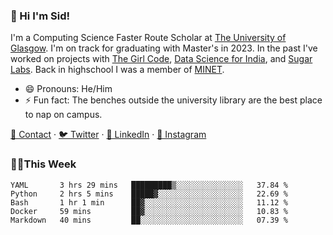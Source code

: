 ### 👋 Hi I'm Sid!
I'm a Computing Science Faster Route Scholar at [The University of Glasgow](https://gla.ac.uk). I'm on track for graduating with Master's in 2023. In the past I've worked on projects with [The Girl Code](https://thegirlcode.co/), [Data Science for India](), and [Sugar Labs](https://sugarlabs.org/). Back in highschool I was a member of [MINET](https://minet.co/). 

- 😄 Pronouns: He/Him
- ⚡ Fun fact: The benches outside the university library are the best place to nap on campus.

[📇 Contact](https://sid.gg/) · [🐦 Twitter](https://twitter.com/scholaronroad) · [👔 LinkedIn](https://linkedin.com/in/sidhant-bhavnani) · [📸 Instagram](https://www.instagram.com/bhavnani.pvt/) 

### 👨‍💻This Week
<!--START_SECTION:waka-->
```text
YAML       3 hrs 29 mins   █████████▒░░░░░░░░░░░░░░░   37.84 % 
Python     2 hrs 5 mins    █████▓░░░░░░░░░░░░░░░░░░░   22.69 % 
Bash       1 hr 1 min      ██▓░░░░░░░░░░░░░░░░░░░░░░   11.12 % 
Docker     59 mins         ██▓░░░░░░░░░░░░░░░░░░░░░░   10.83 % 
Markdown   40 mins         ██░░░░░░░░░░░░░░░░░░░░░░░   07.39 % 
```
<!--END_SECTION:waka-->
